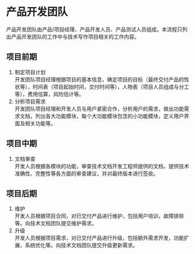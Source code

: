 # 产品开发团队
产品开发团队由产品/项目经理、产品开发人员、产品测试人员组成。本流程只列出产品开发团队的工作中与技术写作项目相关的工作内容。

##	项目前期
1.	制定项目计划  
    开发团队项目经理根据项目的基本信息，确定项目的目标（最终交付产品的性状等），时间表（项目起始时间，交付时间等），人物表（项目人员组成与分工等），费用估算，风险估计等。
2.	分析项目需求  
    开发团队项目经理和开发人员与用户紧密合作，分析用户的需求，做出功能需求文档，列出各大功能模块，每个大功能模块包含的小功能模块，定义用户界面及相关功能等。

##	项目中期
1.	文档审查  
    开发人员根据各模块的功能，审查技术文档开发工程师提供的文档，提供技术准确性、完整性等各方面的审查建议，并对最终版本进行签收。

##	项目后期
1.	维护  
    开发人员根据项目合同，对已交付产品进行维护，包括用户培训，故障排除等。向技术文档团队提交维护需求。
2.	升级  
    开发人员根据项目需求，对已交付产品进行升级，包括额外需求开发，功能扩展，系统优化等。向技术文档团队提交升级更新需求。
